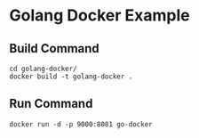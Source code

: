 Golang Docker Example
=====================

## Build Command

```
cd golang-docker/
docker build -t golang-docker .
```

## Run Command

```
docker run -d -p 9000:8081 go-docker
```
